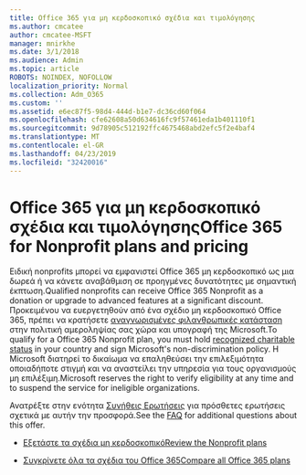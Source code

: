 ```yaml
---
title: Office 365 για μη κερδοσκοπικό σχέδια και τιμολόγησης
ms.author: cmcatee
author: cmcatee-MSFT
manager: mnirkhe
ms.date: 3/1/2018
ms.audience: Admin
ms.topic: article
ROBOTS: NOINDEX, NOFOLLOW
localization_priority: Normal
ms.collection: Adm_O365
ms.custom: ''
ms.assetid: e6ec87f5-98d4-444d-b1e7-dc36cd60f064
ms.openlocfilehash: cfe62608a50d634616fc9f57461eda1b401110f1
ms.sourcegitcommit: 9d78905c512192ffc4675468abd2efc5f2e4baf4
ms.translationtype: MT
ms.contentlocale: el-GR
ms.lasthandoff: 04/23/2019
ms.locfileid: "32420016"
---
```

# <a name="office-365-for-nonprofit-plans-and-pricing"></a><span data-ttu-id="6e3f8-102">Office 365 για μη κερδοσκοπικό σχέδια και τιμολόγησης</span><span class="sxs-lookup"><span data-stu-id="6e3f8-102">Office 365 for Nonprofit plans and pricing</span></span>

<span data-ttu-id="6e3f8-103">Ειδική nonprofits μπορεί να εμφανιστεί Office 365 μη κερδοσκοπικό ως μια δωρεά ή να κάνετε αναβάθμιση σε προηγμένες δυνατότητες με σημαντική έκπτωση.</span><span class="sxs-lookup"><span data-stu-id="6e3f8-103">Qualified nonprofits can receive Office 365 Nonprofit as a donation or upgrade to advanced features at a significant discount.</span></span> <span data-ttu-id="6e3f8-104">Προκειμένου να ευεργετηθούν από ένα σχέδιο μη κερδοσκοπικό Office 365, πρέπει να κρατήσετε [αναγνωρισμένες φιλανθρωπικές κατάσταση](https://go.microsoft.com/fwlink/p/?LinkID=330253) στην πολιτική αμεροληψίας σας χώρα και υπογραφή της Microsoft.</span><span class="sxs-lookup"><span data-stu-id="6e3f8-104">To qualify for a Office 365 Nonprofit plan, you must hold [recognized charitable status](https://go.microsoft.com/fwlink/p/?LinkID=330253) in your country and sign Microsoft's non-discrimination policy.</span></span> <span data-ttu-id="6e3f8-105">Η Microsoft διατηρεί το δικαίωμα να επαληθεύσει την επιλεξιμότητα οποιαδήποτε στιγμή και να αναστείλει την υπηρεσία για τους οργανισμούς μη επιλέξιμη.</span><span class="sxs-lookup"><span data-stu-id="6e3f8-105">Microsoft reserves the right to verify eligibility at any time and to suspend the service for ineligible organizations.</span></span> 
  
<span data-ttu-id="6e3f8-106">Ανατρέξτε στην ενότητα [Συνήθεις Ερωτήσεις](https://products.office.com/nonprofit/office-365-nonprofit) για πρόσθετες ερωτήσεις σχετικά με αυτήν την προσφορά.</span><span class="sxs-lookup"><span data-stu-id="6e3f8-106">See the [FAQ](https://products.office.com/nonprofit/office-365-nonprofit) for additional questions about this offer.</span></span> 
  
- [<span data-ttu-id="6e3f8-107">Εξετάστε τα σχέδια μη κερδοσκοπικό</span><span class="sxs-lookup"><span data-stu-id="6e3f8-107">Review the Nonprofit plans</span></span>](https://products.office.com/nonprofit/office-365-nonprofit-plans-and-pricing?tab=1)
    
- [<span data-ttu-id="6e3f8-108">Συγκρίνετε όλα τα σχέδια του Office 365</span><span class="sxs-lookup"><span data-stu-id="6e3f8-108">Compare all Office 365 plans</span></span>](https://products.office.com/business/compare-more-office-365-for-business-plans)
    

